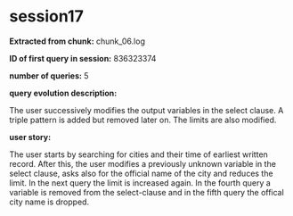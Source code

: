 # session17
**Extracted from chunk:** chunk_06.log

**ID of first query in session:** 836323374

**number of queries:** 5

**query evolution description:**

The user successively modifies the output variables in the select clause. A triple pattern is added but removed later on. The limits are also modified.

**user story:**

The user starts by searching for cities and their time of earliest written record.
After this, the user modifies a previously unknown variable in the select clause, asks also for the official name of the city and reduces the limit.
In the next query the limit is increased again.
In the fourth query a variable is removed from the select-clause and in the fifth query the offical city name is dropped.

